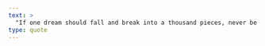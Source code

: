 ```yaml
---
text: >
  "If one dream should fall and break into a thousand pieces, never be afraid to pick one of those pieces up and begin again." - Flavia Weedn
type: quote
---
```

